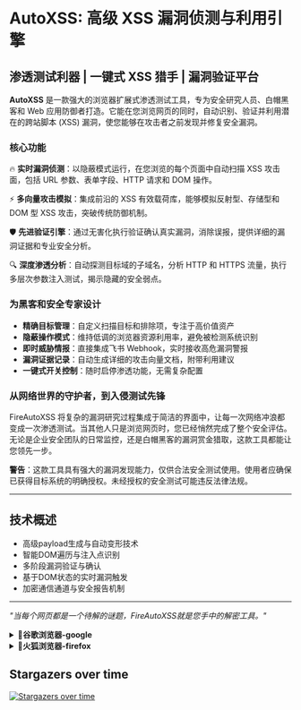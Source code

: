 # AutoXSS: 高级 XSS 漏洞侦测与利用引擎

## 渗透测试利器 | 一键式 XSS 猎手 | 漏洞验证平台

**AutoXSS** 是一款强大的浏览器扩展式渗透测试工具，专为安全研究人员、白帽黑客和 Web 应用防御者打造。它能在您浏览网页的同时，自动识别、验证并利用潜在的跨站脚本 (XSS) 漏洞，使您能够在攻击者之前发现并修复安全漏洞。

### 核心功能

🔥 **实时漏洞侦测**：以隐蔽模式运行，在您浏览的每个页面中自动扫描 XSS 攻击面，包括 URL 参数、表单字段、HTTP 请求和 DOM 操作。

⚡ **多向量攻击模拟**：集成前沿的 XSS 有效载荷库，能够模拟反射型、存储型和 DOM 型 XSS 攻击，突破传统防御机制。

🛡️ **先进验证引擎**：通过无害化执行验证确认真实漏洞，消除误报，提供详细的漏洞证据和专业安全分析。

🔍 **深度渗透分析**：自动探测目标域的子域名，分析 HTTP 和 HTTPS 流量，执行多层次参数注入测试，揭示隐藏的安全弱点。

### 为黑客和安全专家设计

- **精确目标管理**：自定义扫描目标和排除项，专注于高价值资产
- **隐蔽操作模式**：维持低调的浏览器资源利用率，避免被检测系统识别
- **即时威胁情报**：直接集成飞书 Webhook，实时接收高危漏洞警报
- **漏洞证据记录**：自动生成详细的攻击向量文档，附带利用建议
- **一键式开关控制**：随时启停渗透功能，无需复杂配置

### 从网络世界的守护者，到入侵测试先锋

FireAutoXSS 将复杂的漏洞研究过程集成于简洁的界面中，让每一次网络冲浪都变成一次渗透测试。当其他人只是浏览网页时，您已经悄然完成了整个安全评估。无论是企业安全团队的日常监控，还是白帽黑客的漏洞赏金猎取，这款工具都能让您领先一步。

**警告**：这款工具具有强大的漏洞发现能力，仅供合法安全测试使用。使用者应确保已获得目标系统的明确授权。未经授权的安全测试可能违反法律法规。

---

## 技术概述

- 高级payload生成与自动变形技术
- 智能DOM遍历与注入点识别
- 多阶段漏洞验证与确认
- 基于DOM状态的实时漏洞触发
- 加密通信通道与安全报告机制

---

*"当每个网页都是一个待解的谜题，FireAutoXSS就是您手中的解密工具。"*

<details>
<summary><b>🐍谷歌浏览器-google</b></summary>

## 配置目标域
📞 **第一步**：打开浏览器开发者模式
📂 **第二步**：直接拖动文件夹
🔧 **第三步**：配置目标域名，定义Webhook地址，配置完成后点击开始扫描
🕒 **第四步**：等待扫描完成，扫描完成后会自动发送到Webhook地址
🔍 **第五步**：安全工程师收到消息后进行人工复测
![image](https://github.com/user-attachments/assets/0a7bf343-e1e4-4c9c-affa-d49f2af44411)

![image](https://github.com/user-attachments/assets/11ba8601-5b12-4fa5-9109-027e30bbc4e6)

## 效果图
![image](https://github.com/user-attachments/assets/4add7df7-faa5-44e5-9e83-b694a37bd6e7)

</details>

<details>
<summary><b>🐍火狐浏览器-firefox</b></summary>

## 配置目标域
## 安装

1. 下载 fireautoxss.xpi 文件
2. 在 Firefox 中，打开 about:addons 页面
3. 点击右上角的齿轮图标，选择"从文件安装附加组件"
4. 选择下载的 .xpi 文件
5. 确认安装提示

## 配置

1. 安装后，点击 Firefox 工具栏上的 FireAutoXSS 图标，或在 about:addons 页面中点击扩展的"选项"按钮
2. 在设置页面中：
   - 添加扫描目标域名（如果不添加任何域名，将扫描所有网站）
   - 配置一个或多个飞书 Webhook URLs 用于接收漏洞报告
   - 设置其他扫描选项（自动扫描、主动测试等）
3. 点击"保存设置"按钮

## 使用

1. 浏览网页时，扩展会根据您的设置自动扫描 XSS 漏洞
2. 发现漏洞时，会自动发送通知到您配置的飞书 Webhook
3. 您可以在飞书中查看详细的漏洞报告

## 高级功能

- **主动测试**：启用后，扩展会尝试在 URL 参数中插入特定标记来检测 XSS 漏洞
- **批处理大小**：控制一次发送的漏洞数量
- **漏洞历史清除**：允许重新报告之前已发送过的漏洞

## 注意事项

- 主动测试功能可能会改变页面行为，请谨慎使用
- 确保配置了有效的飞书 Webhook 地址，否则无法接收漏洞报告

![image](https://github.com/user-attachments/assets/296f8d25-3c25-44fe-aee8-f9d0dcba0607)

![image](https://github.com/user-attachments/assets/96e5a46f-5ac0-4a1d-b0ee-65ec29b20d51)
</details>


## Stargazers over time
[![Stargazers over time](https://starchart.cc/rassec1/autoxss.svg?variant=adaptive)](https://starchart.cc/rassec1/autoxss)
